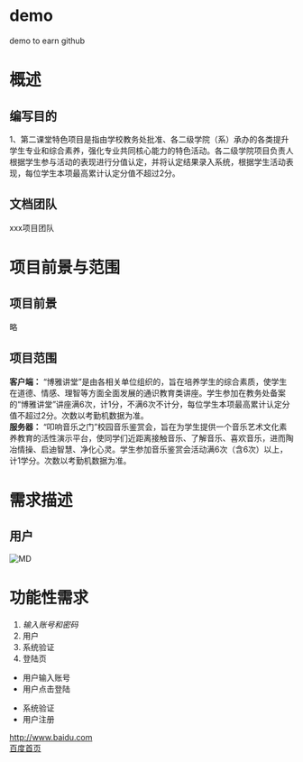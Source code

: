 # demo

demo to earn github
# 概述
## 编写目的
1、第二课堂特色项目是指由学校教务处批准、各二级学院（系）承办的各类提升学生专业和综合素养，强化专业共同核心能力的特色活动。各二级学院项目负责人根据学生参与活动的表现进行分值认定，并将认定结果录入系统，根据学生活动表现，每位学生本项最高累计认定分值不超过2分。
## 文档团队
xxx项目团队
# 项目前景与范围
## 项目前景
略
## 项目范围
**客户端：**
“博雅讲堂”是由各相关单位组织的，旨在培养学生的综合素质，使学生在道德、情感、理智等方面全面发展的通识教育类讲座。学生参加在教务处备案的“博雅讲堂”讲座满6次，计1分，不满6次不计分，每位学生本项最高累计认定分值不超过2分。次数以考勤机数据为准。  
**服务器：**
“叩响音乐之门”校园音乐鉴赏会，旨在为学生提供一个音乐艺术文化素养教育的活性演示平台，使同学们近距离接触音乐、了解音乐、喜欢音乐，进而陶冶情操、启迪智慧、净化心灵。学生参加音乐鉴赏会活动满6次（含6次）以上，计1学分。次数以考勤机数据为准。
# 需求描述  
## 用户
![MD](http://pic0.mofang.com/2014/0321/20140321043334113.jpg)
# 功能性需求
1. *输入账号和密码*
2. 用户
3. 系统验证
4. 登陆页


- 用户输入账号
- 用户点击登陆
+ 系统验证
+ 用户注册

<http://www.baidu.com>  
[百度首页](http://www.baidu.com)


